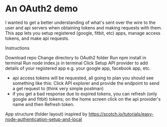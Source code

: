 # An OAuth2 demo

I wanted to get a better understanding of what's sent over the wire to the user and api servers when obtaining tokens and making requests with them. This app lets you setup registered (google, fitbit, etc) apps, manage access tokens, and make api requests.

Instructions

Download repo
Change directory to OAuth2 folder
Run npm install in terminal
Run node index.js in terminal
Click Setup API provider to add details of your registered app e.g. your google app, facebook app, etc.
- api access tokens will be requested, all going to plan you should see something like this:
Click API explorer and provide the endpoint to send a get request to (think very simple postman)
- if you get a bad response due to expired tokens, you can refresh (only google and fitbit) tokens; on the home screen click on the api provider's name and then Refresh token.


App structure (folder layout) inspired by https://scotch.io/tutorials/easy-node-authentication-setup-and-local